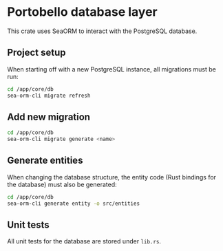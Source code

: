 # Portobello database layer

This crate uses SeaORM to interact with the PostgreSQL database.

## Project setup

When starting off with a new PostgreSQL instance, all migrations must be run:

```bash
cd /app/core/db
sea-orm-cli migrate refresh
```

## Add new migration

```bash
cd /app/core/db
sea-orm-cli migrate generate <name>
```

## Generate entities

When changing the database structure, the entity code (Rust bindings for the database) must also be generated:

```bash
cd /app/core/db
sea-orm-cli generate entity -o src/entities
```

## Unit tests

All unit tests for the database are stored under `lib.rs`.
